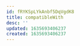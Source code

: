 ```yaml
---
id: fRYKSpLYkAnbf5DqVgdK8
title: compatibleWith
desc: ''
updated: 1635693406237
created: 1635693406237
---
```





